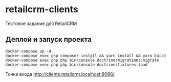 # retailcrm-clients
Тестовое задание для RetailCRM

## Деплой и запуск проекта

```
docker-compose up -d
docker-compose exec php composer install && yarn install && yarn build
docker-compose exec php php bin/console doctrine:migrations:migrate
docker-compose exec php php bin/console doctrine:fixtures:load
```

Точка входа http://clients.retailcrm.localhost:8088/